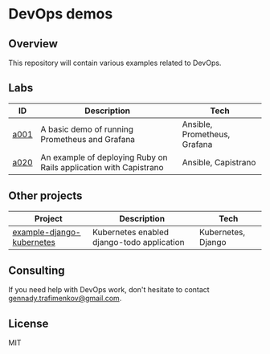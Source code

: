 # DevOps demos

## Overview

This repository will contain various examples related to DevOps.

## Labs

| ID | Description | Tech |
|---|---|---|
| [a001](./a001-prometheus-grafana/readme.md) | A basic demo of running Prometheus and Grafana | Ansible, Prometheus, Grafana |
| [a020](./a020-deploy-ror-with-capistrano/readme.md) | An example of deploying Ruby on Rails application with Capistrano | Ansible, Capistrano |

## Other projects

| Project | Description | Tech |
|---|---|---|
| [example-django-kubernetes](https://github.com/gtrafimenkov/example-django-kubernetes) | Kubernetes enabled django-todo application | Kubernetes, Django |

## Consulting

If you need help with DevOps work,
don't hesitate to contact gennady.trafimenkov@gmail.com.

## License

MIT
